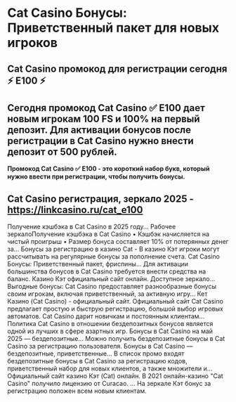 # Cat Casino Бонусы: Приветственный пакет для новых игроков

## Cat Casino промокод для регистрации сегодня ⚡ E100 ⚡

## Сегодня промокод Cat Casino ✅ E100 дает новым игрокам 100 FS и 100% на первый депозит. Для активации бонусов после регистрации в Cat Casino нужно внести депозит от 500 рублей. 

**Промокод Cat Casino ✅ E100 - это короткий набор букв, который нужно ввести при регистрации, чтобы получить бонусы.**

## Cat Casino регистрация, зеркало 2025 - https://linkcasino.ru/cat_e100



Получение кэшбэка в Cat Casino в 2025 году... Рабочее зеркалоПолучение кэшбэка в Cat Casino • Кэшбэк начисляется на чистый проигрыш • Размер бонуса составляет 10% от потерянных денег за...
Бонусы за регистрацию в казино Cat - В казино Кэт игроки могут рассчитывать на регулярные бонусы за пополнение счета.
Cat Casino Бонусы: Приветственный пакет, фриспины... Для активации большинства бонусов в Cat Casino требуется внести средства на баланс.
Казино Кэт официальный сайт онлайн. Доступное зеркало... Выгодные бонусы: Cat Casino предоставляет разнообразные бонусы своим игрокам, включая приветственный, за активную игру...
Кет Казино (Cat Сasino) - официальный сайт. Официальный сайт Cat Casino предлагает простую и быструю регистрацию, большой выбор игровых автоматов.
Cat Casino дарит новичкам и постоянным клиентам... Политика Cat Casino в отношении бездепозитных бонусов является одной из лучших в сфере азартных игр.
Бонусы в Cat Casino на май 2025 — бездепозитные... Можно получить бездепозитные бонусы в Cat Casino за регистрацию пользователя.
Бонусы в Cat Casino — бездепозитные, приветственные... В список промо входят бездепозитные бонусы в Cat Casino за регистрацию кодов, приветственный набор для новых клиентов, а также множители и...
Официальный сайт казино Кэт (Cat) онлайн. В 2021 онлайн-казино "Cat Casino" получило лицензию от Curacao. ... На зеркале Кэт бонус за регистрацию положен всем новым клиентам.
